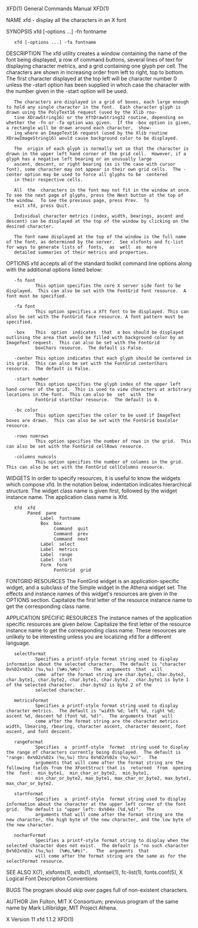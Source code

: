 XFD(1)                                                                                  General Commands Manual                                                                                 XFD(1)

NAME
       xfd - display all the characters in an X font

SYNOPSIS
       xfd [-options ...] -fn fontname

       xfd [-options ...] -fa fontname

DESCRIPTION
       The  xfd  utility creates a window containing the name of the font being displayed, a row of command buttons, several lines of text for displaying character metrics, and a grid containing one
       glyph per cell.  The characters are shown in increasing order from left to right, top to bottom.  The first character displayed at the top left will be character number 0  unless  the  -start
       option has been supplied in which case the character with the number given in the -start option will be used.

       The characters are displayed in a grid of boxes, each large enough to hold any single character in the font.  Each character glyph is drawn using the PolyText16 request (used by the Xlib rou‐
       tine XDrawString16) or the XftDrawString32 routine, depending on whether the -fn or -fa option was given.  If the -box option is given, a rectangle will be drawn around each character,  show‐
       ing where an ImageText16 request (used by the Xlib routine XDrawImageString16) would cause background color to be displayed.

       The  origin of each glyph is normally set so that the character is drawn in the upper left hand corner of the grid cell.  However, if a glyph has a negative left bearing or an unusually large
       ascent, descent, or right bearing (as is the case with cursor font), some character may not appear in their own grid cells.  The -center option may be used to force all glyphs to be  centered
       in their respective cells.

       All  the  characters in the font may not fit in the window at once.  To see the next page of glyphs, press the Next button at the top of the window.  To see the previous page, press Prev.  To
       exit xfd, press Quit.

       Individual character metrics (index, width, bearings, ascent and descent) can be displayed at the top of the window by clicking on the desired character.

       The font name displayed at the top of the window is the full name of the font, as determined by the server.  See xlsfonts and fc-list for ways to generate lists of  fonts,  as  well  as  more
       detailed summaries of their metrics and properties.

OPTIONS
       xfd accepts all of the standard toolkit command line options along with the additional options listed below:

       -fn font
               This option specifies the core X server side font to be displayed.  This can also be set with the FontGrid font resource.  A font must be specified.

       -fa font
               This option specifies a Xft font to be displayed. This can also be set with the FontGrid face resource. A font pattern must be specified.

       -box    This  option  indicates  that  a box should be displayed outlining the area that would be filled with background color by an ImageText request.  This can also be set with the FontGrid
               boxChars resource.  The default is False.

       -center This option indicates that each glyph should be centered in its grid.  This can also be set with the FontGrid centerChars resource.  The default is False.

       -start number
               This option specifies the glyph index of the upper left hand corner of the grid.  This is used to view characters at arbitrary locations in the font.  This can also be  set  with  the
               FontGrid startChar resource.  The default is 0.

       -bc color
               This option specifies the color to be used if ImageText boxes are drawn.  This can also be set with the FontGrid boxColor resource.

       -rows numrows
               This option specifies the number of rows in the grid.  This can also be set with the FontGrid cellRows resource.

       -columns numcols
               This option specifies the number of columns in the grid.  This can also be set with the FontGrid cellColumns resource.

WIDGETS
       In order to specify resources, it is useful to know the widgets which compose xfd.  In the notation below, indentation indicates hierarchical structure.  The widget class name is given first,
       followed by the widget instance name.  The application class name is Xfd.

       Xfd  xfd
            Paned  pane
                 Label  fontname
                 Box  box
                      Command  quit
                      Command  prev
                      Command  next
                 Label  select
                 Label  metrics
                 Label  range
                 Label  start
                 Form  form
                      FontGrid  grid

FONTGRID RESOURCES
       The FontGrid widget is an application-specific widget, and a subclass of the Simple widget in the Athena widget set.  The effects and instance names of this widget's resources  are  given  in
       the OPTIONS section.  Capitalize the first letter of the resource instance name to get the corresponding class name.

APPLICATION SPECIFIC RESOURCES
       The  instance names of the application specific resources are given below.  Capitalize the first letter of the resource instance name to get the corresponding class name.  These resources are
       unlikely to be interesting unless you are localizing xfd for a different language.

       selectFormat
               Specifies a printf-style format string used to display information about the selected character.  The default is "character 0x%02x%02x (%u,%u) (%#o,%#o)".   The  arguments  that  will
               come  after the format string are char.byte1, char.byte2, char.byte1, char.byte2, char.byte1, char.byte2.  char.byte1 is byte 1 of the selected character.  char.byte2 is byte 2 of the
               selected character.

       metricsFormat
               Specifies a printf-style format string used to display character metrics.  The default is "width %d; left %d, right %d; ascent %d, descent %d (font %d, %d)".  The arguments that  will
               come after the format string are the character metrics width, lbearing, rbearing, character ascent, character descent, font ascent, and font descent.

       rangeFormat
               Specifies  a  printf-style  format  string used to display the range of characters currently being displayed.  The default is "range: 0x%02x%02x (%u,%u) thru 0x%02x%02x (%u,%u)".  The
               arguments that will come after the format string are the following fields from the XFontStruct that is  returned  from  opening  the  font:  min_byte1,  min_char_or_byte2,  min_byte1,
               min_char_or_byte2, max_byte1, max_char_or_byte2, max_byte1, max_char_or_byte2.

       startFormat
               Specifies  a  printf-style  format string used to display information about the character at the upper left corner of the font grid.  The default is "upper left: 0x%04x (%d,%d)".  The
               arguments that will come after the format string are the new character, the high byte of the new character, and the low byte of the new character.

       nocharFormat
               Specifies a printf-style format string to display when the selected character does not exist.  The default is "no such character 0x%02x%02x (%u,%u)  (%#o,%#o)".   The  arguments  that
               will come after the format string are the same as for the selectFormat resource.

SEE ALSO
       X(7), xlsfonts(1), xrdb(1), xfontsel(1), fc-list(1), fonts.conf(5), X Logical Font Description Conventions

BUGS
       The program should skip over pages full of non-existent characters.

AUTHOR
       Jim Fulton, MIT X Consortium; previous program of the same name by Mark Lillibridge, MIT Project Athena.

X Version 11                                                                                   xfd 1.1.2                                                                                        XFD(1)
